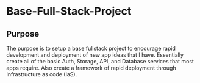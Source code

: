 # Base-Full-Stack-Project

## Purpose
The purpose is to setup a base fullstack project to encourage rapid development and deployment of new app ideas that I have.
Essentially create all of the basic Auth, Storage, API, and Database services that most apps require. Also create a framework of
rapid deployment through Infrastructure as code (IaS).
